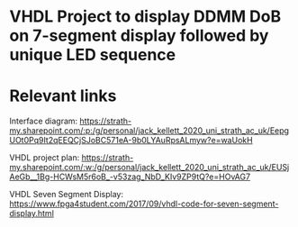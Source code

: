 # VHDL Project to display DDMM DoB on 7-segment display followed by unique LED sequence

# Relevant links

Interface diagram:
https://strath-my.sharepoint.com/:p:/g/personal/jack_kellett_2020_uni_strath_ac_uk/EepgUOt0Pq9It2qEEQCjSJoBC571eA-9b0LYAuRpsALmyw?e=waUokH

VHDL project plan:
https://strath-my.sharepoint.com/:w:/g/personal/jack_kellett_2020_uni_strath_ac_uk/EUSjAeGb__1Bg-HCWsM5r6oB_-v53zag_NbD_KIv9ZP9tQ?e=HOvAG7

VHDL Seven Segment Display:
https://www.fpga4student.com/2017/09/vhdl-code-for-seven-segment-display.html

